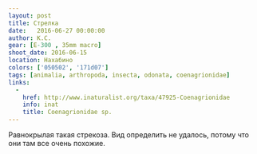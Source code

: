 ```yaml
---
layout: post
title: Стрелка
date:   2016-06-27 00:00:00
author: К.С.
gear: [E-300 , 35mm macro]
shoot_date: 2016-06-15
location: Нахабино
colors: ['050502', '171d07']
tags: [animalia, arthropoda, insecta, odonata, coenagrionidae]
links:
  -
    href: http://www.inaturalist.org/taxa/47925-Coenagrionidae
    info: inat
    title: Coenagrionidae sp.
---
```


Равнокрылая такая стрекоза. Вид определить не удалось, потому что они там все очень похожие.
